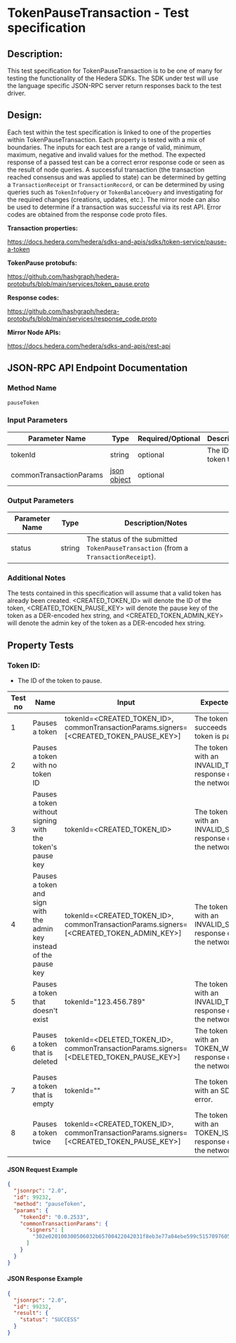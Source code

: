 # TokenPauseTransaction - Test specification

## Description:
This test specification for TokenPauseTransaction is to be one of many for testing the functionality of the Hedera SDKs. The SDK under test will use the language specific JSON-RPC server return responses back to the test driver.

## Design:
Each test within the test specification is linked to one of the properties within TokenPauseTransaction. Each property is tested with a mix of boundaries. The inputs for each test are a range of valid, minimum, maximum, negative and invalid values for the method. The expected response of a passed test can be a correct error response code or seen as the result of node queries. A successful transaction (the transaction reached consensus and was applied to state) can be determined by getting a `TransactionReceipt` or `TransactionRecord`, or can be determined by using queries such as `TokenInfoQuery` or `TokenBalanceQuery` and investigating for the required changes (creations, updates, etc.). The mirror node can also be used to determine if a transaction was successful via its rest API. Error codes are obtained from the response code proto files.

**Transaction properties:**

https://docs.hedera.com/hedera/sdks-and-apis/sdks/token-service/pause-a-token

**TokenPause protobufs:**

https://github.com/hashgraph/hedera-protobufs/blob/main/services/token_pause.proto

**Response codes:**

https://github.com/hashgraph/hedera-protobufs/blob/main/services/response_code.proto

**Mirror Node APIs:**

https://docs.hedera.com/hedera/sdks-and-apis/rest-api

## JSON-RPC API Endpoint Documentation

### Method Name

`pauseToken`

### Input Parameters

| Parameter Name          | Type                                             | Required/Optional | Description/Notes             |
|-------------------------|--------------------------------------------------|-------------------|-------------------------------|
| tokenId                 | string                                           | optional          | The ID of the token to pause. |
| commonTransactionParams | [json object](../commonTransactionParameters.md) | optional          |                               |

### Output Parameters

| Parameter Name | Type   | Description/Notes                                                                  |
|----------------|--------|------------------------------------------------------------------------------------|
| status         | string | The status of the submitted `TokenPauseTransaction` (from a `TransactionReceipt`). |

### Additional Notes

The tests contained in this specification will assume that a valid token has already been created. <CREATED_TOKEN_ID> will denote the ID of the token, <CREATED_TOKEN_PAUSE_KEY> will denote the pause key of the token as a DER-encoded hex string, and <CREATED_TOKEN_ADMIN_KEY> will denote the admin key of the token as a DER-encoded hex string.

## Property Tests

### **Token ID:**

- The ID of the token to pause.

| Test no | Name                                                                | Input                                                                                   | Expected response                                                               | Implemented (Y/N) |
|---------|---------------------------------------------------------------------|-----------------------------------------------------------------------------------------|---------------------------------------------------------------------------------|-------------------|
| 1       | Pauses a token                                                      | tokenId=<CREATED_TOKEN_ID>, commonTransactionParams.signers=[<CREATED_TOKEN_PAUSE_KEY>] | The token pause succeeds and the token is paused.                               | Y                 |
| 2       | Pauses a token with no token ID                                     |                                                                                         | The token pause fails with an INVALID_TOKEN_ID response code from the network.  | Y                 |
| 3       | Pauses a token without signing with the token's pause key           | tokenId=<CREATED_TOKEN_ID>                                                              | The token pause fails with an INVALID_SIGNATURE response code from the network. | Y                 |
| 4       | Pauses a token and sign with the admin key instead of the pause key | tokenId=<CREATED_TOKEN_ID>, commonTransactionParams.signers=[<CREATED_TOKEN_ADMIN_KEY>] | The token pause fails with an INVALID_SIGNATURE response code from the network. | Y                 |
| 5       | Pauses a token that doesn't exist                                   | tokenId="123.456.789"                                                                   | The token pause fails with an INVALID_TOKEN_ID response code from the network.  | Y                 |
| 6       | Pauses a token that is deleted                                      | tokenId=<DELETED_TOKEN_ID>, commonTransactionParams.signers=[<DELETED_TOKEN_PAUSE_KEY>] | The token pause fails with an TOKEN_WAS_DELETED response code from the network. | Y                 |
| 7       | Pauses a token that is empty                                        | tokenId=""                                                                              | The token pause fails with an SDK internal error.                               | Y                 |
| 8       | Pauses a token twice                                                | tokenId=<CREATED_TOKEN_ID>, commonTransactionParams.signers=[<CREATED_TOKEN_PAUSE_KEY>] | The token pause fails with an TOKEN_IS_PAUSED response code from the network.   | Y                 |

#### JSON Request Example

```json
{
  "jsonrpc": "2.0",
  "id": 99232,
  "method": "pauseToken",
  "params": {
    "tokenId": "0.0.2533",
    "commonTransactionParams": {
      "signers": [
        "302e020100300506032b65700422042031f8eb3e77a04ebe599c51570976053009e619414f26bdd39676a5d3b2782a1d"
      ]
    }
  }
}
```

#### JSON Response Example

```json
{
  "jsonrpc": "2.0",
  "id": 99232,
  "result": {
    "status": "SUCCESS"
  }
}
```